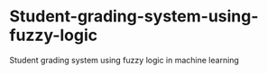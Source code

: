 # Student-grading-system-using-fuzzy-logic
Student grading system using fuzzy logic in machine learning
